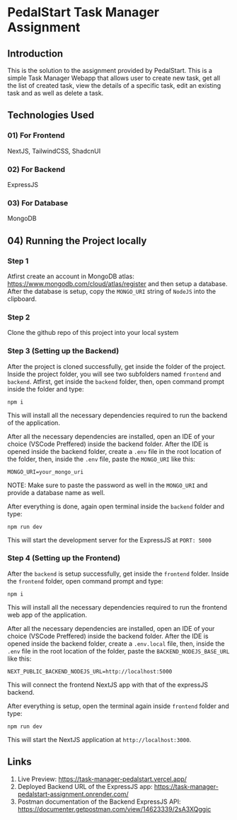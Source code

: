 # PedalStart Task Manager Assignment

## Introduction
This is the solution to the assignment provided by PedalStart. This is a simple Task Manager Webapp that allows user to create new task, get all the list of created task, view the details of a specific task, edit 
an existing task and as well as delete a task.

## Technologies Used

### 01) For Frontend
NextJS, TailwindCSS, ShadcnUI

### 02) For Backend
ExpressJS

### 03) For Database
MongoDB

## 04) Running the Project locally

### Step 1

Atfirst create an account in MongoDB atlas: https://www.mongodb.com/cloud/atlas/register and then setup a database. After the database is setup, copy the `MONGO_URI` string of `NodeJS` into the clipboard.

### Step 2

Clone the github repo of this project into your local system

### Step 3 (Setting up the Backend)

After the project is cloned successfully, get inside the folder of the project. Inside the project folder, you will see two subfolders named `frontend` and `backend`. Atfirst, get inside the `backend` folder, then, open
command prompt inside the folder and type:
```
npm i
```
This will install all the necessary dependencies required to run the backend of the application.

After all the necessary dependencies are installed, open an IDE of your choice (VSCode Preffered) inside the backend folder. After the IDE is opened inside the backend folder, create a `.env` file in the root location of the folder, then,
inside the `.env` file, paste the `MONGO_URI` like this:
```
MONGO_URI=your_mongo_uri
```
NOTE: Make sure to paste the password as well in the `MONGO_URI` and provide a database name as well.

After everything is done, again open terminal inside the `backend` folder and type: 
```
npm run dev
```
This will start the development server for the ExpressJS at `PORT: 5000` 

### Step 4 (Setting up the Frontend)

After the `backend` is setup successfully, get inside the `frontend` folder. Inside the `frontend` folder, open command prompt and type:
```
npm i
```
This will install all the necessary dependencies required to run the frontend web app of the application.

After all the necessary dependencies are installed, open an IDE of your choice (VSCode Preffered) inside the backend folder. After the IDE is opened inside the backend folder, create a `.env.local` file, then,
inside the `.env` file in the root location of the folder, paste the `BACKEND_NODEJS_BASE_URL` like this:
```
NEXT_PUBLIC_BACKEND_NODEJS_URL=http://localhost:5000
```

This will connect the frontend NextJS app with that of the expressJS backend.

After everything is setup, open the terminal again inside `frontend` folder and type:
```
npm run dev
```

This will start the NextJS application at `http://localhost:3000`.

## Links

01) Live Preview: https://task-manager-pedalstart.vercel.app/
02) Deployed Backend URL of the ExpressJS app: https://task-manager-pedalstart-assignment.onrender.com/
3) Postman documentation of the Backend ExpressJS API: https://documenter.getpostman.com/view/14623339/2sA3XQggic
